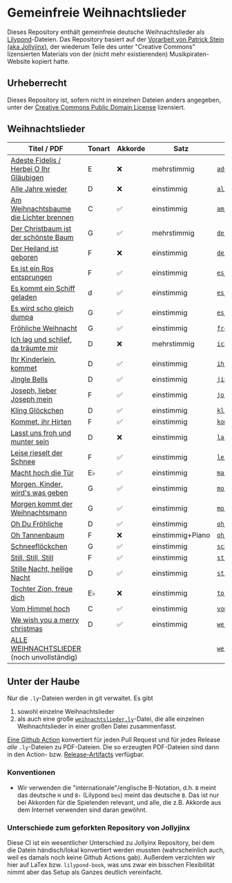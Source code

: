# Gemeinfreie Weihnachtslieder

Dieses Repository enthält gemeinfreie deutsche Weihnachtslieder als [Lilypond](https://lilypond.org/)-Dateien.
Das Repository basiert auf der [Vorarbeit von Patrick Stein (aka Jollyjinx)](https://github.com/jollyjinx/kinder-wollen-singen),
der wiederum Teile des unter "Creative Commons" lizensierten Materials von der (nicht mehr existierenden) Musikpiraten-Website kopiert hatte.

## Urheberrecht
Dieses Repository ist, sofern nicht in einzelnen Dateien anders angegeben, unter der [Creative Commons Public Domain License](LICENSE) lizensiert.

## Weihnachtslieder

| Titel / PDF                                                                                                                                                        | Tonart | Akkorde | Satz             | Lilypond-Datei                                                                                                  |
|--------------------------------------------------------------------------------------------------------------------------------------------------------------------|--------|---------|------------------|-----------------------------------------------------------------------------------------------------------------|
| [Adeste Fidelis / Herbei O Ihr Gläubigen](https://github.com/ranacrocando/kinder-wollen-singen/releases/latest/download/adeste_fidelis.pdf)                        | E      | ❌       | mehrstimmig      | [`adeste_fidelis.ly`](books/weihnachtslieder/adeste_fidelis.ly)                                                 |
| [Alle Jahre wieder](https://github.com/ranacrocando/kinder-wollen-singen/releases/latest/download/alle_jahre_wieder.pdf)                                           | D      | ❌       | einstimmig       | [`alle_jahre_wieder.ly`](books/weihnachtslieder/alle_jahre_wieder.ly)                                           |
| [Am Weihnachtsbaume die Lichter brennen](https://github.com/ranacrocando/kinder-wollen-singen/releases/latest/download/am_weihnachtsbaume_die_lichter_brennen.pdf) | C      | ✅       | einstimmig       | [`am_weihnachtsbaume_die_lichter_brennen.ly`](books/weihnachtslieder/am_weihnachtsbaume_die_lichter_brennen.ly) |
| [Der Christbaum ist der schönste Baum](https://github.com/ranacrocando/kinder-wollen-singen/releases/latest/download/der_christbaum_ist_der_schoenste_baum.pdf)    | G      | ✅       | mehrstimmig      | [`der_christbaum_ist_der_schoenste_baum.ly`](books/weihnachtslieder/der_christbaum_ist_der_schoenste_baum.ly)   |
| [Der Heiland ist geboren](https://github.com/ranacrocando/kinder-wollen-singen/releases/latest/download/der_heiland_ist_geboren.pdf)                               | F      | ❌       | einstimmig       | [`der_heiland_ist_geboren.ly`](books/weihnachtslieder/der_heiland_ist_geboren.ly)                               |
| [Es ist ein Ros entsprungen](https://github.com/ranacrocando/kinder-wollen-singen/releases/latest/download/es_ist_ein_ros_entsprungen-einstimmig.pdf)              | F      | ✅       | einstimmig       | [`es_ist_ein_ros_entsprungen-einstimmig.ly`](books/weihnachtslieder/es_ist_ein_ros_entsprungen-einstimmig.ly)   |
| [Es kommt ein Schiff geladen](https://github.com/ranacrocando/kinder-wollen-singen/releases/latest/download/es_kommt_ein_schiff_geladen.pdf)                       | d      | ✅       | einstimmig       | [`es_kommt_ein_schiff_geladen.ly`](books/weihnachtslieder/es_kommt_ein_schiff_geladen.ly)                       |
| [Es wird scho gleich dumpa](https://github.com/ranacrocando/kinder-wollen-singen/releases/latest/download/es_wird_scho_gleich_dumpa.pdf)                           | G      | ✅       | einstimmig       | [`es_wird_scho_gleich_dumpa.ly`](books/weihnachtslieder/es_wird_scho_gleich_dumpa.ly)                           |
| [Fröhliche Weihnacht](https://github.com/ranacrocando/kinder-wollen-singen/releases/latest/download/froehliche_weihnacht.pdf)                                      | G      | ✅       | einstimmig       | [`froehliche_weihnacht.ly`](books/weihnachtslieder/froehliche_weihnacht.ly)                                     |
| [Ich lag und schlief, da träumte mir](https://github.com/ranacrocando/kinder-wollen-singen/releases/latest/download/ich_lag_und_schlief_da_traeumte_mir.pdf)       | D      | ❌       | mehrstimmig      | [`ich_lag_und_schlief_da_traeumte_mir.ly`](books/weihnachtslieder/ich_lag_und_schlief_da_traeumte_mir.ly)       |
| [Ihr Kinderlein, kommet](https://github.com/ranacrocando/kinder-wollen-singen/releases/latest/download/ihr_kinderlein_kommet.pdf)                                  | D      | ✅       | einstimmig       | [`ihr_kinderlein_kommet.ly`](books/weihnachtslieder/ihr_kinderlein_kommet.ly)                                   |
| [Jingle Bells](https://github.com/ranacrocando/kinder-wollen-singen/releases/latest/download/jingle_bells.pdf)                                                     | D      | ✅       | einstimmig       | [`jingle_bells.ly`](books/weihnachtslieder/jingle_bells.ly)                                                     |
| [Joseph, lieber Joseph mein](https://github.com/ranacrocando/kinder-wollen-singen/releases/latest/download/joseph_lieber_joseph_mein.pdf)                          | F      | ✅       | einstimmig       | [`joseph_lieber_joseph_mein.ly`](books/weihnachtslieder/joseph_lieber_joseph_mein.ly)                           |
| [Kling Glöckchen](https://github.com/ranacrocando/kinder-wollen-singen/releases/latest/download/kling_gloeckchen.pdf)                                              | D      | ✅       | einstimmig       | [`kling_gloeckchen.ly`](books/weihnachtslieder/kling_gloeckchen.ly)                                             |
| [Kommet, ihr Hirten](https://github.com/ranacrocando/kinder-wollen-singen/releases/latest/download/kommet_ihr_hirten.pdf)                                          | F      | ✅       | einstimmig       | [`kommet_ihr_hirten.ly`](books/weihnachtslieder/kommet_ihr_hirten.ly)                                           |
| [Lasst uns froh und munter sein](https://github.com/ranacrocando/kinder-wollen-singen/releases/latest/download/lasst_uns_froh_und_munter_sein.pdf)                 | D      | ❌       | einstimmig       | [`lasst_uns_froh_und_munter_sein.ly`](books/weihnachtslieder/lasst_uns_froh_und_munter_sein.ly)                 |
| [Leise rieselt der Schnee](https://github.com/ranacrocando/kinder-wollen-singen/releases/latest/download/leise_rieselt_der_schnee.pdf)                             | F      | ✅       | einstimmig       | [`leise_rieselt_der_schnee.ly`](books/weihnachtslieder/leise_rieselt_der_schnee.ly)                             |
| [Macht hoch die Tür](https://github.com/ranacrocando/kinder-wollen-singen/releases/latest/download/macht_hoch_die_tuer.pdf)                                        | E♭     | ✅       | einstimmig       | [`macht_hoch_die_tuer.ly`](books/weihnachtslieder/macht_hoch_die_tuer.ly)                                       |
| [Morgen, Kinder, wird's was geben](https://github.com/ranacrocando/kinder-wollen-singen/releases/latest/download/morgen_kinder_wirds_was_geben.pdf)                | G      | ✅       | einstimmig       | [`morgen_kinder_wirds_was_geben.ly`](books/weihnachtslieder/morgen_kinder_wirds_was_geben.ly)                   |
| [Morgen kommt der Weihnachtsmann](https://github.com/ranacrocando/kinder-wollen-singen/releases/latest/download/morgen_kommt_der_weihnachtsmann.pdf)               | G      | ✅       | einstimmig       | [`morgen_kommt_der_weihnachtsmann.ly`](books/weihnachtslieder/morgen_kommt_der_weihnachtsmann.ly)               |
| [Oh Du Fröhliche](https://github.com/ranacrocando/kinder-wollen-singen/releases/latest/download/oh_du_froehliche.pdf)                                              | D      | ✅       | einstimmig       | [`oh_du_froehliche.ly`](books/weihnachtslieder/oh_du_froehliche.ly)                                             |
| [Oh Tannenbaum](https://github.com/ranacrocando/kinder-wollen-singen/releases/latest/download/oh_tannenbaum.pdf)                                                   | F      | ❌       | einstimmig+Piano | [`oh_tannenbaum.ly`](books/weihnachtslieder/oh_tannenbaum.ly)                                                   |
| [Schneeflöckchen](https://github.com/ranacrocando/kinder-wollen-singen/releases/latest/download/schneefloeckchen.pdf)                                              | G      | ✅       | einstimmig       | [`schneefloeckchen.ly`](books/weihnachtslieder/schneefloeckchen.ly)                                             |
| [Still, Still, Still](https://github.com/ranacrocando/kinder-wollen-singen/releases/latest/download/still_still_still.pdf)                                         | F      | ✅       | einstimmig       | [`still_still_still.ly`](books/weihnachtslieder/still_still_still.ly)                                           |
| [Stille Nacht, heilige Nacht](https://github.com/ranacrocando/kinder-wollen-singen/releases/latest/download/stille_nacht_heilige_nacht.pdf)                        | D      | ✅       | einstimmig       | [`stille_nacht_heilige_nacht.ly`](books/weihnachtslieder/stille_nacht_heilige_nacht.ly)                         |
| [Tochter Zion, freue dich](https://github.com/ranacrocando/kinder-wollen-singen/releases/latest/download/tochter_zion_freue_dich.pdf)                              | E♭     | ❌       | einstimmig       | [`tochter_zion_freue_dich.ly`](books/weihnachtslieder/tochter_zion_freue_dich.ly)                               |
| [Vom Himmel hoch](https://github.com/ranacrocando/kinder-wollen-singen/releases/latest/download/vom_himmel_hoch.pdf)                                               | C      | ✅       | einstimmig       | [`vom_himmel_hoch.ly`](books/weihnachtslieder/vom_himmel_hoch.ly)                                               |
| [We wish you a merry christmas](https://github.com/ranacrocando/kinder-wollen-singen/releases/latest/download/we_wish_you_a_merry_christmas.pdf)                   | D      | ✅       | einstimmig       | [`we_wish_you_a_merry_christmas.ly`](books/weihnachtslieder/we_wish_you_a_merry_christmas.ly)                   |
| [ALLE WEIHNACHTSLIEDER](https://github.com/ranacrocando/kinder-wollen-singen/releases/latest/download/weihnachtslieder.pdf) (noch unvollständig)                   |        |         |                  | [`weihnachtslieder.ly`](books/weihnachtslieder.ly)                                                              |

## Unter der Haube
Nur die `.ly`-Dateien werden in git verwaltet.
Es gibt
1. sowohl einzelne Weihnachtslieder
2. als auch eine große [`weihnachtslieder.ly`](books/weihnachtslieder.ly)-Datei, die alle einzelnen Weihnachtslieder in einer großen Datei zusammenfasst.

[Eine Github Action](.github/workflows/release-pdf.yml) konvertiert für jeden Pull Request und für jedes Release _alle_ `.ly`-Dateien zu PDF-Dateien.
Die so erzeugten PDF-Dateien sind dann in den Action- bzw. [Release-Artifacts](https://github.com/ranacrocando/kinder-wollen-singen/releases) verfügbar.

### Konventionen
* Wir verwenden die "internationale"/englische B-Notation, d.h. `B` meint das deutsche `H` und `B♭` (Lilypond `bes`) meint das deutsche `B`. Das ist nur bei Akkorden für die Spielenden relevant, und alle, die z.B. Akkorde aus dem Internet verwenden sind daran gewöhnt.

### Unterschiede zum geforkten Repository von Jollyjinx
Diese CI ist ein wesentlicher Unterschied zu Jollyinx Repository, bei dem die Datein händisch/lokal konvertiert werden mussten (wahrscheinlich auch, weil es damals noch keine Github Actions gab).
Außerdem verzichten wir hier auf LaTex bzw. `lilypond-book`, was uns zwar ein bisschen Flexibilität nimmt aber das Setup als Ganzes deutlich vereinfacht.


